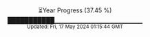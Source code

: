 <p align="center">
⏳Year Progress (37.45 %) <br>
███████████▁▁▁▁▁▁▁▁▁▁▁▁▁▁▁▁▁▁▁ <br>
<sub>Updated: Fri, 17 May 2024 01:15:44 GMT</sub>
</p>

